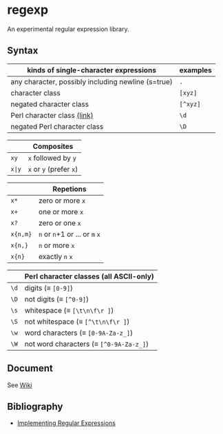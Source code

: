 # regexp
An experimental regular expression library.

## Syntax

| kinds of single-character expressions    | examples |
| ---------------------------------------- | -------- |
| any character, possibly including newline (s=true) | `.`      |
| character class                          | `[xyz]`  |
| negated character class                  | `[^xyz]` |
| Perl character class [(link)](https://github.com/google/re2/wiki/Syntax#perl) | `\d`     |
| negated Perl character class             | `\D`     |


|        | Composites              |
| ------ | ----------------------- |
| `xy`   | `x` followed by `y`     |
| `x\|y` | `x` or `y` (prefer `x`) |

|          | Repetions                      |
| -------- | ------------------------------ |
| `x*`     | zero or more `x`               |
| `x+`     | one or more `x`                |
| `x?`     | zero or one `x`                |
| `x{n,m}` | `n` or `n`+1 or ... or `m` `x` |
| `x{n,}`  | `n` or more `x`                |
| `x{n}`   | exactly `n` `x`                |

|      | Perl character classes (all ASCII-only) |
| ---- | --------------------------------------- |
| `\d` | digits (≡ `[0-9]`)                      |
| `\D` | not digits (≡ `[^0-9]`)                 |
| `\s` | whitespace (≡ `[\t\n\f\r ]`)            |
| `\S` | not whitespace (≡ `[^\t\n\f\r ]`)       |
| `\w` | word characters (≡ `[0-9A-Za-z_]`)      |
| `\W` | not word characters (≡ `[^0-9A-Za-z_]`) |

## Document

See [Wiki](https://github.com/ZhangZhenghao/regexp/wiki)
## Bibliography
- [Implementing Regular Expressions](https://swtch.com/~rsc/regexp/)
